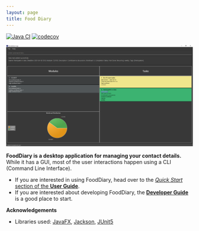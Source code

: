 ```yaml
---
layout: page
title: Food Diary
---
```


[![Java CI](https://github.com/AY2021S2-CS2103-T14-2/tp/actions/workflows/gradle.yml/badge.svg)](https://github.com/AY2021S2-CS2103-T14-2/tp/actions/workflows/gradle.yml)
[![codecov](https://codecov.io/gh/AY2021S2-CS2103-T14-2/tp/branch/master/graph/badge.svg)](https://codecov.io/gh/AY2021S2-CS2103-T14-2/tp)

![Ui](images/Ui.png)

**FoodDiary is a desktop application for managing your contact details.** While it has a GUI, most of the user interactions happen using a CLI (Command Line Interface).

* If you are interested in using FoodDiary, head over to the [_Quick Start_ section of the **User Guide**](UserGuide.html#quick-start).
* If you are interested about developing FoodDiary, the [**Developer Guide**](DeveloperGuide.html) is a good place to start.


**Acknowledgements**

* Libraries used: [JavaFX](https://openjfx.io/), [Jackson](https://github.com/FasterXML/jackson), [JUnit5](https://github.com/junit-team/junit5)
